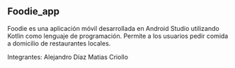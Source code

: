 ## Foodie_app

Foodie es una aplicación móvil desarrollada en Android Studio utilizando Kotlin como lenguaje de programación. Permite a los usuarios pedir comida a domicilio de restaurantes locales.

Integrantes:
Alejandro Díaz
Matias Criollo
